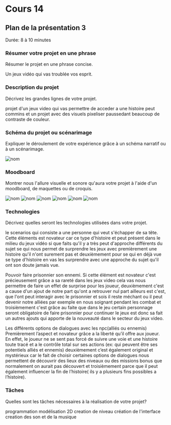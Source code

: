 # Cours 14
## Plan de la présentation 3
Durée: 8 à 10 minutes



### Résumer votre projet en une phrase
Résumer le projet en une phrase concise.  

Un jeux vidéo qui vas troublée vos esprit.

### Description du projet 
Décrivez les grandes lignes de votre projet. 

projet d'un jeux video qui vas permettre de acceder a une histoire peut commins et un projet avec des visuels pixeliser paussedant beaucoup de contraste de couleur.

### Schéma du projet ou scénarimage
Expliquer le déroulement de votre expérience grâce à un schéma narratif ou à un scénarimage. 

![nom](https://github.com/terresteur/Journal_de_Bord_semaines_8_15/blob/main/Images/moodboard.png)



### Moodboard
Montrer nous l'allure visuelle et sonore qu'aura votre projet à l'aide d'un moodboard, de maquettes ou de croquis.

![nom](https://github.com/terresteur/Journal_de_Bord_semaines_8_15/blob/main/Images/groote.png)
![nom](https://github.com/terresteur/Journal_de_Bord_semaines_8_15/blob/main/Images/ombre%20lumieur.png)
![nom](https://github.com/terresteur/Journal_de_Bord_semaines_8_15/blob/main/Images/lumieure.png)
![nom](https://github.com/terresteur/Journal_de_Bord_semaines_8_15/blob/main/Images/ennemi.png)
![nom](https://github.com/terresteur/Journal_de_Bord_semaines_8_15/blob/main/Images/paysage.png)
![nom](https://github.com/terresteur/Journal_de_Bord_semaines_8_15/blob/main/Images/monstre.png)



### Technologies
Décrivez quelles seront les technologies utilisées dans votre projet. 

le scenarios qui consiste a une personne qui veut s'échapper de sa tête.
Cette éléments est novateur car ce type d'histoire et peut présent dans le milieu du jeux vidéo si que faits qu'il y a très peut d'approche différents du sujet se qui nous permet de surprendre les jeux avec premièrement une histoire qu'il n'ont surement pas et deuxièmement pour se qui en déjà vue se type d'histoire en vas les surprendre avec une approche du sujet qu'il ont son doute jamais vue.

Pouvoir faire prisonnier son ennemi.
Si cette élément est novateur c'est précieusement grâce a sa rareté dans les jeux video cela vas nous permettre de faire un effet de surprise pour les joueur, deuxièmement c'est a cause d'un ajout de notre part qu'ont a retrouver nul part ailleurs est c'est, que l'ont peut interagir avec le prisonnier et sois il reste méchant ou il peut devenir notre alliées par exemple en nous soignant pendant les combat et troisièmement c'est grâce au faite que dans le jeu certain personnage seront obligatoire de faire prisonnier pour continuer le jeux est donc sa fait un autres ajouts qui apporte de la nouveauté dans le secteur du jeux video.

Les différents options de dialogues avec les npc(alliés ou ennemis)
Premièrement l’aspect et novateur grâce a la liberté qu’il offre aux joueur. En effet, le joueur ne se sent pas forcé de suivre une voie et une histoire toute tracé et a le contrôle total sur ses actions (ex: qui peuvent être ses potentiels alliés et ennemis) deuxièmement c’est également original et mystérieux car le fait de choisir certaines options de dialogues nous permettent de découvrir des lieux des niveaux ou des missions bonus que normalement on aurait pas découvert et troisièmement parce que il peut également influencer la fin de l’histoire( ils y a plusieurs fins possibles a l’histoire).

### Tâches
Quelles sont les tâches nécessaires à la réalisation de votre projet? 

programmation
modélisation 2D
creation de niveau
création de l'interface
creation des son et de la musique
